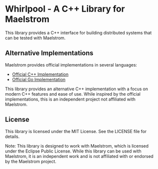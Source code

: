 # Whirlpool - A C++ Library for Maelstrom

This library provides a C++ interface for building distributed systems that can be tested with Maelstrom.

## Alternative Implementations

Maelstrom provides official implementations in several languages:
- [Official C++ Implementation](https://github.com/jepsen-io/maelstrom/tree/main/demo/cpp)
- [Official Go Implementation](https://pkg.go.dev/github.com/jepsen-io/maelstrom/demo/go)

This library provides an alternative C++ implementation with a focus on modern C++ features and ease of use. While inspired by the official implementations, this is an independent project not affiliated with Maelstrom.

## License

This library is licensed under the MIT License. See the LICENSE file for details.

Note: This library is designed to work with Maelstrom, which is licensed under the Eclipse Public License. While this library can be used with Maelstrom, it is an independent work and is not affiliated with or endorsed by the Maelstrom project.
